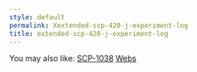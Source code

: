 ```yaml
---
style: default
permalink: Xextended-scp-420-j-experiment-log
title: extended-scp-420-j-experiment-log
---
```

You may also like:
[SCP-1038](http://scp-wiki.net/scp-1038)
[Webs](http://scp-wiki.net/webs)